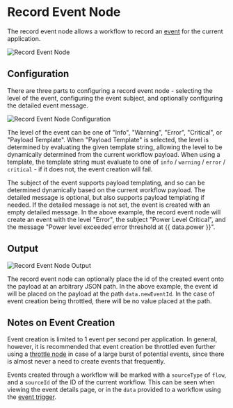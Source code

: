 # Record Event Node

The record event node allows a workflow to record an [event](/events/overview) for the current application.

![Record Event Node](/images/workflows/outputs/record-event-node.png "Record Event Node")

## Configuration

There are three parts to configuring a record event node - selecting the level of the event, configuring the event subject, and optionally configuring the detailed event message.

![Record Event Node Configuration](/images/workflows/outputs/record-event-node-config.png "Record Event Node Configuration")

The level of the event can be one of "Info", "Warning", "Error", "Critical", or "Payload Template". When "Payload Template" is selected, the level is determined by evaluating the given template string, allowing the level to be dynamically determined from the current workflow payload.  When using a template, the template string must evaluate to one of `info` / `warning` / `error` / `critical` - if it does not, the event creation will fail.

The subject of the event supports payload templating, and so can be determined dynamically based on the current workflow payload. The detailed message is optional, but also supports payload templating if needed. If the detailed message is not set, the event is created with an empty detailed message. In the above example, the record event node will create an event with the level "Error", the subject "Power Level Critical", and the message "Power level exceeded error threshold at {{ data.power }}".

## Output

![Record Event Node Output](/images/workflows/outputs/record-event-node-output.png "Record Event Node Output")

The record event node can optionally place the id of the created event onto the payload at an arbitrary JSON path.  In the above example, the event id will be placed on the payload at the path `data.newEventId`.  In the case of event creation being throttled, there will be no value placed at the path.

## Notes on Event Creation

Event creation is limited to 1 event per second per application.  In general, however, it is recommended that event creation be throttled even further using a [throttle node](/workflows/logic/throttle/) in case of a large burst of potential events, since there is almost never a need to create events that frequently.

Events created through a workflow will be marked with a `sourceType` of `flow`, and a `sourceId` of the ID of the current workflow.  This can be seen when viewing the event details page, or in the `data` provided to a workflow using the [event trigger](/workflows/triggers/event).
